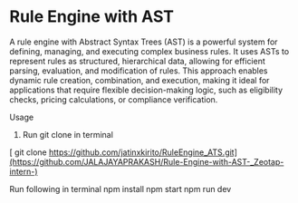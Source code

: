 # Rule Engine with AST

A rule engine with Abstract Syntax Trees (AST) is a powerful system for defining, managing, and executing complex business rules. It uses ASTs to represent rules as structured, hierarchical data, allowing for efficient parsing, evaluation, and modification of rules. This approach enables dynamic rule creation, combination, and execution, making it ideal for applications that require flexible decision-making logic, such as eligibility checks, pricing calculations, or compliance verification.

Usage
1. Run git clone in terminal

[ git clone https://github.com/jatinxkirito/RuleEngine_ATS.git](https://github.com/JALAJAYAPRAKASH/Rule-Engine-with-AST-_Zeotap-intern-)
 
Run following in terminal
  npm install
  npm start
  npm run dev
 
